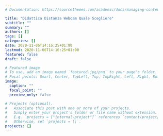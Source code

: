 ```yaml
---
# Documentation: https://sourcethemes.com/academic/docs/managing-content/

title: "Didattica Distanza Webcam Quale Scegliere"
subtitle: ""
summary: ""
authors: []
tags: []
categories: []
date: 2020-11-06T14:16:25+01:00
lastmod: 2020-11-06T14:16:25+01:00
featured: false
draft: false

# Featured image
# To use, add an image named `featured.jpg/png` to your page's folder.
# Focal points: Smart, Center, TopLeft, Top, TopRight, Left, Right, BottomLeft, Bottom, BottomRight.
image:
  caption: ""
  focal_point: ""
  preview_only: false

# Projects (optional).
#   Associate this post with one or more of your projects.
#   Simply enter your project's folder or file name without extension.
#   E.g. `projects = ["internal-project"]` references `content/project/deep-learning/index.md`.
#   Otherwise, set `projects = []`.
projects: []
---
```

